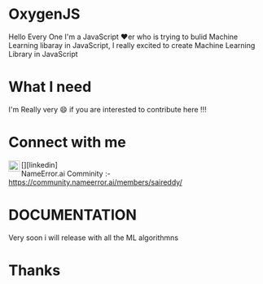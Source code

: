 # OxygenJS

Hello Every One I'm a JavaScript :heart:er who is trying to bulid Machine Learning libaray in JavaScript, I really excited to create Machine Learning Library in JavaScript

# What I need

I'm Really very :smile: if you are interested to contribute here !!!

# Connect with me

[<img align="left" alt="sai-chandra-reddy-vuta-946b2b133 | LinkedIn" width="22px" src="https://cdn.jsdelivr.net/npm/simple-icons@v3/icons/linkedin.svg" />][linkedin]                        
NameError.ai Comminity :- https://community.nameerror.ai/members/saireddy/

# DOCUMENTATION 

Very soon i will release with all the ML algorithmns

# Thanks
